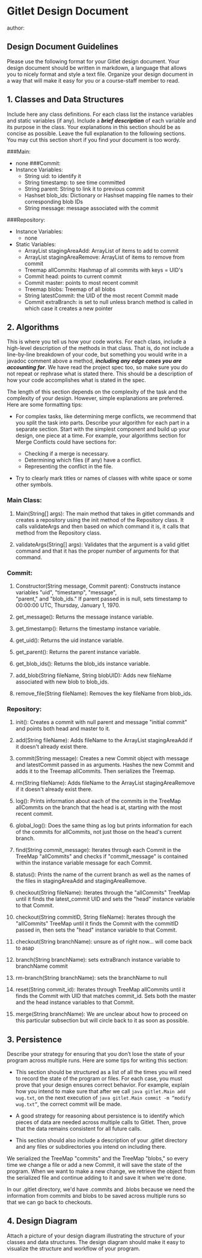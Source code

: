 # Gitlet Design Document
author:

## Design Document Guidelines

Please use the following format for your Gitlet design document. Your design
document should be written in markdown, a language that allows you to nicely 
format and style a text file. Organize your design document in a way that 
will make it easy for you or a course-staff member to read.  

## 1. Classes and Data Structures

Include here any class definitions. For each class list the instance
variables and static variables (if any). Include a ***brief description***
of each variable and its purpose in the class. Your explanations in
this section should be as concise as possible. Leave the full
explanation to the following sections. You may cut this section short
if you find your document is too wordy.

###Main:
- none
###Commit: 
- Instance Variables:
  - String uid: to identify it
  - String timestamp: to see time committed
  - String parent: String to link it to previous commit
  - Hashset blob_ids: Dictionary or Hashset mapping file names to their corresponding blob IDs 
  - String message: message associated with the commit

###Repository: 
- Instance Variables:
  - none
- Static Variables:
  - ArrayList stagingAreaAdd: ArrayList of items to add to commit
  - ArrayList stagingAreaRemove: ArrayList of items to remove from commit
  - Treemap allCommits: Hashmap of all commits with keys = UID's
  - Commit head: points to current commit
  - Commit master: points to most recent commit
  - Treemap blobs: Treemap of all blobs
  - String latestCommit: the UID of the most recent Commit made
  - Commit extraBranch: is set to null unless branch method is called in which case it creates a new pointer 


## 2. Algorithms

This is where you tell us how your code works. For each class, include
a high-level description of the methods in that class. That is, do not
include a line-by-line breakdown of your code, but something you would
write in a javadoc comment above a method, ***including any edge cases
you are accounting for***. We have read the project spec too, so make
sure you do not repeat or rephrase what is stated there.  This should
be a description of how your code accomplishes what is stated in the
spec.


The length of this section depends on the complexity of the task and
the complexity of your design. However, simple explanations are
preferred. Here are some formatting tips:

* For complex tasks, like determining merge conflicts, we recommend
  that you split the task into parts. Describe your algorithm for each
  part in a separate section. Start with the simplest component and
  build up your design, one piece at a time. For example, your
  algorithms section for Merge Conflicts could have sections for:

   * Checking if a merge is necessary.
   * Determining which files (if any) have a conflict.
   * Representing the conflict in the file.
  
* Try to clearly mark titles or names of classes with white space or
  some other symbols.

### Main Class:

1. Main(String[] args): The main method that takes in gitlet commands and creates a repository using the init method of
the Repository class. It calls validateArgs and then based on which command it is, it calls that method from the 
Repository class.

2. validateArgs(String[] args): Validates that the argument is a valid gitlet command and that 
it has the proper number of arguments for that command.

### Commit:

1. Constructor(String message, Commit parent): Constructs instance variables "uid", "timestamp", "message",  
"parent," and "blob_ids." If parent passed in is null, sets timestamp to 00:00:00 UTC, Thursday, January 1, 1970.

2. get_message(): Returns the message instance variable.

3. get_timestamp(): Returns the timestamp instance variable.

4. get_uid(): Returns the uid instance variable. 

5. get_parent(): Returns the parent instance variable.

6. get_blob_ids(): Returns the blob_ids instance variable.

7. add_blob(String fileName, String blobUID): Adds new fileName associated with new blob to blob_ids.

8. remove_file(String fileName): Removes the key fileName from blob_ids.

### Repository:

1. init(): Creates a commit with null parent and message "initial commit" and points both head and master to it. 

2. add(String fileName): Adds fileName to the ArrayList stagingAreaAdd if it doesn't already exist there.

3. commit(String message): Creates a new Commit object with message and latestCommit passed in as arguments. Hashes the
new Commit and adds it to the Treemap allCommits. Then serializes the Treemap.

4. rm(String fileName): Adds fileName to the ArrayList stagingAreaRemove if it doesn't already exist there.

5. log(): Prints information about each of the commits in the TreeMap allCommits on the branch that the head is at,
starting with the most recent commit.

6. global_log(): Does the same thing as log but prints information for each of the commits for allCommits, not just
those on the head's current branch.

7. find(String commit_message): Iterates through each Commit in the TreeMap "allCommits" and checks if "commit_message" is
contained within the instance variable message for each Commit.

8. status(): Prints the name of the current branch as well as the names of the files in stagingAreaAdd and stagingAreaRemove.

9. checkout(String fileName): Iterates through the "allCommits" TreeMap until it finds the latest_commit UID and sets the 
"head" instance variable to that Commit.

10. checkout(String commitID, String fileName): Iterates through the "allCommits" TreeMap until it finds the Commit with the 
commitID passed in, then sets the "head" instance variable to that Commit.

11. checkout(String branchName): unsure as of right now... will come back to asap

12. branch(String branchName): sets extraBranch instance variable to branchName commit

13. rm-branch(String branchName): sets the branchName to null

14. reset(String commit_id): Iterates through TreeMap allCommits until it finds the Commit with UID that matches commit_id.
Sets both the master and the head instance variables to that Commit.

15. merge(String branchName): We are unclear about how to proceed on this particular subsection but will circle 
back to it as soon as possible.

## 3. Persistence

Describe your strategy for ensuring that you don’t lose the state of your program
across multiple runs. Here are some tips for writing this section:

* This section should be structured as a list of all the times you
  will need to record the state of the program or files. For each
  case, you must prove that your design ensures correct behavior. For
  example, explain how you intend to make sure that after we call
       `java gitlet.Main add wug.txt`,
  on the next execution of
       `java gitlet.Main commit -m “modify wug.txt”`, 
  the correct commit will be made.
  
* A good strategy for reasoning about persistence is to identify which
  pieces of data are needed across multiple calls to Gitlet. Then,
  prove that the data remains consistent for all future calls.
  
* This section should also include a description of your .gitlet
  directory and any files or subdirectories you intend on including
  there.

We serialized the TreeMap "commits" and the TreeMap "blobs," so every time we change a file or add a new Commit,
it will save the state of the program. When we want to make a new change, we retrieve the object from the 
serialized file and continue adding to it and save it when we're done.

In our .gitlet directory, we'd have .commits and .blobs because we need the information from commits and blobs to be 
saved across multiple runs so that we can go back to checkouts.


## 4. Design Diagram

Attach a picture of your design diagram illustrating the structure of your
classes and data structures. The design diagram should make it easy to 
visualize the structure and workflow of your program.

